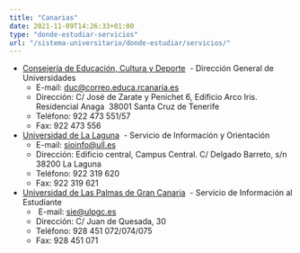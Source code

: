 ```yaml
---
title: "Canarias"
date: 2021-11-09T14:26:33+01:00
type: "donde-estudiar-servicios"
url: "/sistema-universitario/donde-estudiar/servicios/"
---
```

<ul>
<li><a title="Enlace externo, se abre en ventana nueva" href="http://www.educa.rcanaria.es/" rel="external" target="_blank">Consejería de Educación, Cultura y Deporte<i class="icon fas fa-external-link-alt"></i></a>&nbsp;<img alt="" src="http://www.mecd.gob.es/docroot/fckeditor/images/smiley/mepsyd-ico/ico-internet.gif" /><span>&nbsp;</span>- Dirección General de Universidades
<ul>
<li>E-mail:<span>&nbsp;</span><a href="mailto:duc@correo.educa.rcanaria.es">duc@correo.educa.rcanaria.es</a>&nbsp;<img alt="" src="http://www.mecd.gob.es/docroot/fckeditor/images/smiley/mepsyd-ico/ico-mail.gif" />&nbsp;</li>
<li>Dirección: C/ José de Zarate y Penichet 6, Edificio Arco Iris. Residencial Anaga&nbsp; 38001 Santa Cruz de Tenerife</li>
<li>Teléfono: 922 473 551/57</li>
<li>Fax: 922 473 556</li>
</ul>
</li>
<li><a title="Enlace externo, se abre en ventana nueva" href="http://www.ull.es/" rel="external" target="_blank">Universidad de La Laguna<i class="icon fas fa-external-link-alt"></i></a><span>&nbsp;</span><img alt="" src="http://www.mecd.gob.es/docroot/fckeditor/images/smiley/mepsyd-ico/ico-internet.gif" />&nbsp;- Servicio de Información y Orientación
<ul>
<li>E-mail:<span>&nbsp;</span><a href="mailto:sioinfo@ull.es">sioinfo@ull.es</a><span>&nbsp;</span><img alt="" src="http://www.mecd.gob.es/docroot/fckeditor/images/smiley/mepsyd-ico/ico-mail.gif" /></li>
<li>Dirección: Edificio central, Campus Central. C/ Delgado Barreto, s/n&nbsp; 38200 La Laguna</li>
<li>Teléfono: 922 319 620</li>
<li>Fax: 922 319 621</li>
</ul>
</li>
<li><a title="Enlace externo, se abre en ventana nueva" href="http://www.ulpgc.es/" rel="external" target="_blank">Universidad de Las Palmas de Gran Canaria<i class="icon fas fa-external-link-alt"></i></a><span>&nbsp;</span><img alt="" src="http://www.mecd.gob.es/docroot/fckeditor/images/smiley/mepsyd-ico/ico-internet.gif" />&nbsp;- Servicio de Información al Estudiante
<ul>
<li>&nbsp;E-mail:<span>&nbsp;</span><a href="mailto:sie@ulpgc.es">sie@ulpgc.es</a>&nbsp;<img alt="" src="http://www.mecd.gob.es/docroot/fckeditor/images/smiley/mepsyd-ico/ico-mail.gif" />&nbsp;</li>
<li>Dirección: C/ Juan de Quesada, 30</li>
<li>Teléfono: 928 451 072/074/075</li>
<li>Fax: 928 451 071</li>
</ul>
</li>
</ul>